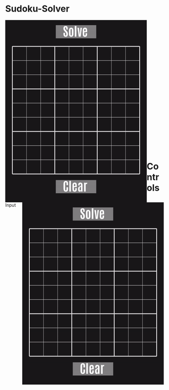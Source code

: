 # Sudoku-Solver

<p>
  <img align = "left" width="450" height="578" src="https://github.com/sebimih13/Sudoku-Solver/blob/main/Resource/Valid.gif">
  <img align = "right" width="450" height="578" src="https://github.com/sebimih13/Sudoku-Solver/blob/main/Resource/Invalid.gif">
</p>

<br /> <br /> <br /> <br /> <br /> <br /> <br /> <br /> <br /> <br /> <br /> <br /> <br /> <br /> <br /> <br /> <br /> <br /> <br /> <br /> <br /> <br /> <br /> <br />

# Controls

Input

